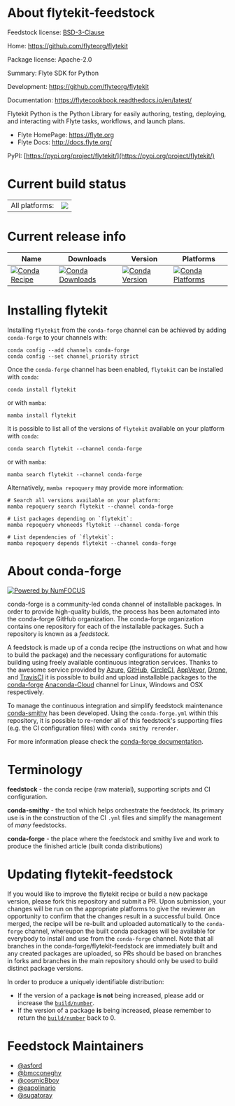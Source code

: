 About flytekit-feedstock
========================

Feedstock license: [BSD-3-Clause](https://github.com/conda-forge/flytekit-feedstock/blob/main/LICENSE.txt)

Home: https://github.com/flyteorg/flytekit

Package license: Apache-2.0

Summary: Flyte SDK for Python

Development: https://github.com/flyteorg/flytekit

Documentation: https://flytecookbook.readthedocs.io/en/latest/

Flytekit Python is the Python Library for easily authoring, testing, deploying,
and interacting with Flyte tasks, workflows, and launch plans.

- Flyte HomePage: https://flyte.org
- Flyte Docs: http://docs.flyte.org/

PyPI: [https://pypi.org/project/flytekit/](https://pypi.org/project/flytekit/)


Current build status
====================


<table><tr><td>All platforms:</td>
    <td>
      <a href="https://dev.azure.com/conda-forge/feedstock-builds/_build/latest?definitionId=15281&branchName=main">
        <img src="https://dev.azure.com/conda-forge/feedstock-builds/_apis/build/status/flytekit-feedstock?branchName=main">
      </a>
    </td>
  </tr>
</table>

Current release info
====================

| Name | Downloads | Version | Platforms |
| --- | --- | --- | --- |
| [![Conda Recipe](https://img.shields.io/badge/recipe-flytekit-green.svg)](https://anaconda.org/conda-forge/flytekit) | [![Conda Downloads](https://img.shields.io/conda/dn/conda-forge/flytekit.svg)](https://anaconda.org/conda-forge/flytekit) | [![Conda Version](https://img.shields.io/conda/vn/conda-forge/flytekit.svg)](https://anaconda.org/conda-forge/flytekit) | [![Conda Platforms](https://img.shields.io/conda/pn/conda-forge/flytekit.svg)](https://anaconda.org/conda-forge/flytekit) |

Installing flytekit
===================

Installing `flytekit` from the `conda-forge` channel can be achieved by adding `conda-forge` to your channels with:

```
conda config --add channels conda-forge
conda config --set channel_priority strict
```

Once the `conda-forge` channel has been enabled, `flytekit` can be installed with `conda`:

```
conda install flytekit
```

or with `mamba`:

```
mamba install flytekit
```

It is possible to list all of the versions of `flytekit` available on your platform with `conda`:

```
conda search flytekit --channel conda-forge
```

or with `mamba`:

```
mamba search flytekit --channel conda-forge
```

Alternatively, `mamba repoquery` may provide more information:

```
# Search all versions available on your platform:
mamba repoquery search flytekit --channel conda-forge

# List packages depending on `flytekit`:
mamba repoquery whoneeds flytekit --channel conda-forge

# List dependencies of `flytekit`:
mamba repoquery depends flytekit --channel conda-forge
```


About conda-forge
=================

[![Powered by
NumFOCUS](https://img.shields.io/badge/powered%20by-NumFOCUS-orange.svg?style=flat&colorA=E1523D&colorB=007D8A)](https://numfocus.org)

conda-forge is a community-led conda channel of installable packages.
In order to provide high-quality builds, the process has been automated into the
conda-forge GitHub organization. The conda-forge organization contains one repository
for each of the installable packages. Such a repository is known as a *feedstock*.

A feedstock is made up of a conda recipe (the instructions on what and how to build
the package) and the necessary configurations for automatic building using freely
available continuous integration services. Thanks to the awesome service provided by
[Azure](https://azure.microsoft.com/en-us/services/devops/), [GitHub](https://github.com/),
[CircleCI](https://circleci.com/), [AppVeyor](https://www.appveyor.com/),
[Drone](https://cloud.drone.io/welcome), and [TravisCI](https://travis-ci.com/)
it is possible to build and upload installable packages to the
[conda-forge](https://anaconda.org/conda-forge) [Anaconda-Cloud](https://anaconda.org/)
channel for Linux, Windows and OSX respectively.

To manage the continuous integration and simplify feedstock maintenance
[conda-smithy](https://github.com/conda-forge/conda-smithy) has been developed.
Using the ``conda-forge.yml`` within this repository, it is possible to re-render all of
this feedstock's supporting files (e.g. the CI configuration files) with ``conda smithy rerender``.

For more information please check the [conda-forge documentation](https://conda-forge.org/docs/).

Terminology
===========

**feedstock** - the conda recipe (raw material), supporting scripts and CI configuration.

**conda-smithy** - the tool which helps orchestrate the feedstock.
                   Its primary use is in the construction of the CI ``.yml`` files
                   and simplify the management of *many* feedstocks.

**conda-forge** - the place where the feedstock and smithy live and work to
                  produce the finished article (built conda distributions)


Updating flytekit-feedstock
===========================

If you would like to improve the flytekit recipe or build a new
package version, please fork this repository and submit a PR. Upon submission,
your changes will be run on the appropriate platforms to give the reviewer an
opportunity to confirm that the changes result in a successful build. Once
merged, the recipe will be re-built and uploaded automatically to the
`conda-forge` channel, whereupon the built conda packages will be available for
everybody to install and use from the `conda-forge` channel.
Note that all branches in the conda-forge/flytekit-feedstock are
immediately built and any created packages are uploaded, so PRs should be based
on branches in forks and branches in the main repository should only be used to
build distinct package versions.

In order to produce a uniquely identifiable distribution:
 * If the version of a package **is not** being increased, please add or increase
   the [``build/number``](https://docs.conda.io/projects/conda-build/en/latest/resources/define-metadata.html#build-number-and-string).
 * If the version of a package **is** being increased, please remember to return
   the [``build/number``](https://docs.conda.io/projects/conda-build/en/latest/resources/define-metadata.html#build-number-and-string)
   back to 0.

Feedstock Maintainers
=====================

* [@asford](https://github.com/asford/)
* [@bmcconeghy](https://github.com/bmcconeghy/)
* [@cosmicBboy](https://github.com/cosmicBboy/)
* [@eapolinario](https://github.com/eapolinario/)
* [@sugatoray](https://github.com/sugatoray/)

